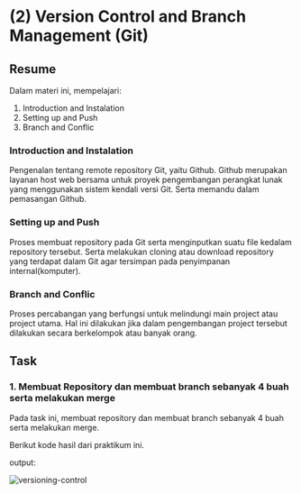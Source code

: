 # (2) Version Control and Branch Management (Git)

## Resume
Dalam materi ini, mempelajari:
1. Introduction and Instalation
2. Setting up and Push
3. Branch and Conflic

### Introduction and Instalation

Pengenalan tentang remote repository Git, yaitu Github. Github merupakan layanan host web bersama untuk proyek 
pengembangan perangkat lunak yang menggunakan sistem kendali versi Git. Serta memandu dalam pemasangan Github.

### Setting up and Push

Proses membuat repository pada Git serta menginputkan suatu file kedalam repository tersebut. Serta melakukan
cloning atau download repository yang terdapat dalam Git agar tersimpan pada penyimpanan internal(komputer).

### Branch and Conflic

Proses percabangan yang berfungsi untuk melindungi main project atau project utama. Hal ini dilakukan
jika dalam pengembangan project tersebut dilakukan secara berkelompok atau banyak orang.

## Task

### 1. Membuat Repository dan membuat branch sebanyak 4 buah serta melakukan merge

Pada task ini, membuat repository dan membuat branch sebanyak 4 buah serta melakukan merge.

Berikut kode hasil dari praktikum ini.

output:

![versioning-control](https://user-images.githubusercontent.com/84959625/155285341-11c02eb9-b502-4fb1-af30-bcc98b31874b.png)
